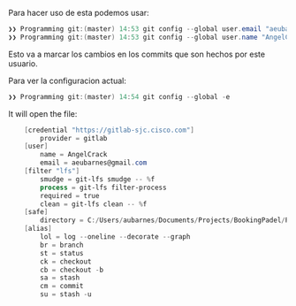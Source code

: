Para hacer uso de esta podemos usar:

```powershell
❯❯ Programming git:(master) 14:53 git config --global user.email "aeubarnes@gmail.com"
❯❯ Programming git:(master) 14:53 git config --global user.name "AngelCrack"
```

Esto va a marcar los cambios en los commits que son hechos por este usuario.

Para ver la configuracion actual:

```powershell
❯❯ Programming git:(master) 14:54 git config --global -e
```

It will open the file:

```powershell hl:4,5
	[credential "https://gitlab-sjc.cisco.com"]
		provider = gitlab
	[user]
		name = AngelCrack
		email = aeubarnes@gmail.com
	[filter "lfs"]
		smudge = git-lfs smudge -- %f
		process = git-lfs filter-process
		required = true
		clean = git-lfs clean -- %f
	[safe]
		directory = C:/Users/aubarnes/Documents/Projects/BookingPadel/PadelMTU/mtu
	[alias]
		lol = log --oneline --decorate --graph
		br = branch
		st = status
		ck = checkout
		cb = checkout -b
		sa = stash
		cm = commit
		su = stash -u
```


